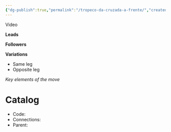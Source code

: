 ```yaml
---
{"dg-publish":true,"permalink":"/tropeco-da-cruzada-a-frente/","created":"2025-01-28T11:36:17.035-05:00","updated":"2025-01-28T11:36:30.515-05:00"}
---
```



Video

**Leads**

**Followers**

**Variations**
- Same leg
- Opposite leg

*Key elements of the move*

# Catalog

- Code:
- Connections:
- Parent:
